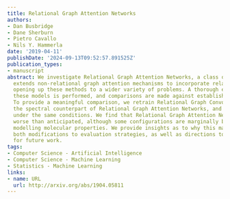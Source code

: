 ```yaml
---
title: Relational Graph Attention Networks
authors:
- Dan Busbridge
- Dane Sherburn
- Pietro Cavallo
- Nils Y. Hammerla
date: '2019-04-11'
publishDate: '2024-09-13T09:52:57.891525Z'
publication_types:
- manuscript
abstract: We investigate Relational Graph Attention Networks, a class of models that
  extends non-relational graph attention mechanisms to incorporate relational information,
  opening up these methods to a wider variety of problems. A thorough evaluation of
  these models is performed, and comparisons are made against established benchmarks.
  To provide a meaningful comparison, we retrain Relational Graph Convolutional Networks,
  the spectral counterpart of Relational Graph Attention Networks, and evaluate them
  under the same conditions. We find that Relational Graph Attention Networks perform
  worse than anticipated, although some configurations are marginally beneficial for
  modelling molecular properties. We provide insights as to why this may be, and suggest
  both modifications to evaluation strategies, as well as directions to investigate
  for future work.
tags:
- Computer Science - Artificial Intelligence
- Computer Science - Machine Learning
- Statistics - Machine Learning
links:
- name: URL
  url: http://arxiv.org/abs/1904.05811
---
```

